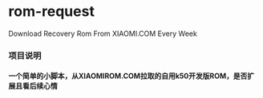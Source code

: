 # rom-request
Download Recovery Rom From XIAOMI.COM Every Week

### 项目说明
####  一个简单的小脚本，从XIAOMIROM.COM拉取的自用k50开发版ROM，是否扩展且看后续心情
